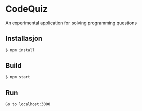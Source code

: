 # CodeQuiz

An experimental application for solving programming questions

## Installasjon
```bash
$ npm install
```

## Build
```bash
$ npm start
```

## Run
```bash
Go to localhost:3000
```
